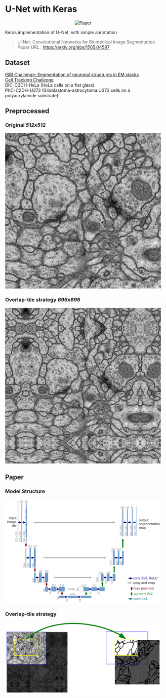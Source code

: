 # U-Net with Keras

<p align="center">
<a href="https://arxiv.org/abs/1505.04597"><img src="https://img.shields.io/badge/arXiv-1505.04597-orange.svg" alt="Paper"></a>

</p>

Keras implementation of U-Net, with simple annotation

> U-Net: Convolutional Networks for Biomedical Image Segmentation
> Paper URL : https://arxiv.org/abs/1505.04597

## Dataset
[ISBI Challenge: Segmentation of neuronal structures in EM stacks](http://brainiac2.mit.edu/isbi_challenge/home)    
[Cell Tracking Challenge](http://celltrackingchallenge.net)  
    DIC-C2DH-HeLa (HeLa cells on a flat glass)  
    PhC-C2DH-U373 (Glioblastoma-astrocytoma U373 cells on a polyacrylamide substrate)
    
## Preprocessed

### Original *512x512*
![training-data-0](images/original.jpg)

### Overlap-tile strategy *696x696*
![training-data-0](images/overlap-tile.jpg)


## Paper 

### Model Structure
![training-data-0](images/u-net-architecture.png)

### Overlap-tile strategy
![training-data-0](images/u-net-overlap-tile.png)